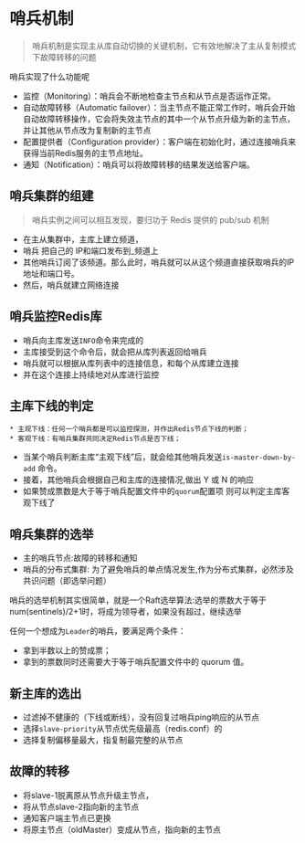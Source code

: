 # 哨兵机制
> 哨兵机制是实现主从库自动切换的关键机制，它有效地解决了主从复制模式下故障转移的问题

哨兵实现了什么功能呢
* 监控（Monitoring）：哨兵会不断地检查主节点和从节点是否运作正常。
* 自动故障转移（Automatic failover）：当主节点不能正常工作时，哨兵会开始自动故障转移操作，它会将失效主节点的其中一个从节点升级为新的主节点，并让其他从节点改为复制新的主节点
* 配置提供者（Configuration provider）：客户端在初始化时，通过连接哨兵来获得当前Redis服务的主节点地址。
* 通知（Notification）：哨兵可以将故障转移的结果发送给客户端。


## 哨兵集群的组建
> 哨兵实例之间可以相互发现，要归功于 Redis 提供的 pub/sub 机制


* 在主从集群中，主库上建立频道，
* 哨兵 把自己的 IP和端口发布到_频道上
* 其他哨兵订阅了该频道。那么此时，哨兵就可以从这个频道直接获取哨兵的IP 地址和端口号。
* 然后，哨兵就建立网络连接


## 哨兵监控Redis库
* 哨兵向主库发送`INFO`命令来完成的
* 主库接受到这个命令后，就会把从库列表返回给哨兵
* 哨兵就可以根据从库列表中的连接信息，和每个从库建立连接
* 并在这个连接上持续地对从库进行监控


## 主库下线的判定
```
* 主观下线：任何一个哨兵都是可以监控探测，并作出Redis节点下线的判断；
* 客观下线：有哨兵集群共同决定Redis节点是否下线；
```
* 当某个哨兵判断主库“主观下线”后，就会给其他哨兵发送`is-master-down-by-add` 命令。
* 接着，其他哨兵会根据自己和主库的连接情况,做出 Y 或 N 的响应
* 如果赞成票数是大于等于哨兵配置文件中的`quorum`配置项 则可以判定主库客观下线了

## 哨兵集群的选举

* 主的哨兵节点:故障的转移和通知
* 哨兵的分布式集群: 为了避免哨兵的单点情况发生,作为分布式集群，必然涉及共识问题（即选举问题）

哨兵的选举机制其实很简单，就是一个Raft选举算法:选举的票数大于等于num(sentinels)/2+1时，将成为领导者，如果没有超过，继续选举

任何一个想成为`Leader`的哨兵，要满足两个条件：
* 拿到半数以上的赞成票；
* 拿到的票数同时还需要大于等于哨兵配置文件中的 quorum 值。


## 新主库的选出

* 过滤掉不健康的（下线或断线），没有回复过哨兵ping响应的从节点
* 选择`slave-priority`从节点优先级最高（redis.conf）的
* 选择复制偏移量最大，指复制最完整的从节点

## 故障的转移

* 将slave-1脱离原从节点升级主节点， 
* 将从节点slave-2指向新的主节点 
* 通知客户端主节点已更换 
* 将原主节点（oldMaster）变成从节点，指向新的主节点
